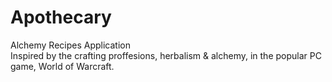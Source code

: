 # Apothecary

Alchemy Recipes Application
<br>
Inspired by the crafting proffesions, herbalism & alchemy, in the popular PC game, World of Warcraft.

